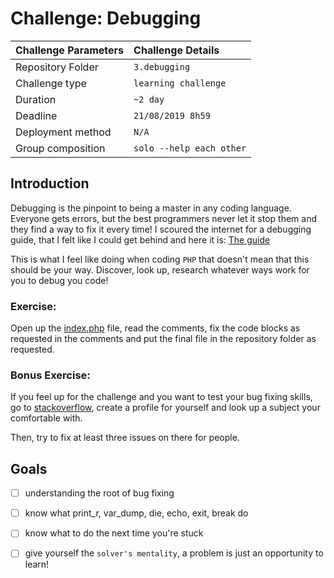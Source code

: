 # Challenge: Debugging

|Challenge Parameters  |Challenge Details              |
|:---------------------|:------------------------------|
|Repository Folder     |`3.debugging`                  |
|Challenge type        |`learning challenge`           |
|Duration              |`~2 day`                       |
|Deadline              |`21/08/2019 8h59`              |
|Deployment method     |`N/A`                          |
|Group composition     |`solo --help each other`       |

## Introduction
Debugging is the pinpoint to being a master in any coding language.  
Everyone gets errors, but the best programmers never let it stop them and they find a way to fix it every time!
I scoured the internet for a debugging guide, that I felt like I could get behind and here it is: [The guide](https://rollbar.com/guides/how-to-debug-php/)

This is what I feel like doing when coding `PHP` that doesn't mean that this should be your way. Discover, look up, research whatever ways work for you to debug you code!



### Exercise:
Open up the [index.php](resources/index.php) file, read the comments, fix the code blocks as requested in the comments
and put the final file in the repository folder as requested.

### Bonus Exercise:
If you feel up for the challenge and you want to test your bug fixing skills, 
go to [stackoverflow](stackoverflow.com), create a profile for yourself and look up a subject your comfortable with.

Then, try to fix at least three issues on there for people.


 
## Goals
- [ ] understanding the root of bug fixing
- [ ] know what print_r, var_dump, die, echo, exit, break do
- [ ] know what to do the next time you're stuck
- [ ] give yourself the `solver's mentality`, a problem is just an opportunity to learn!

